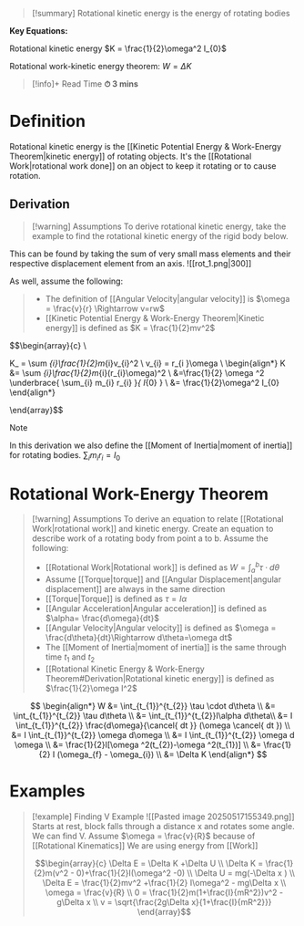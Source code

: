 

> [!summary]
Rotational kinetic energy is the energy of rotating bodies
> 
**Key Equations:**
> 
Rotational kinetic energy
$K = \frac{1}{2}\omega^2 I_{0}$
> 
Rotational work-kinetic energy theorem:
$W =\Delta K$

>[!info]+ Read Time
**⏱ 3 mins**

# Definition 
Rotational kinetic energy is the [[Kinetic Potential Energy & Work-Energy Theorem|kinetic energy]] of rotating objects. It's the [[Rotational Work|rotational work done]] on an object to keep it rotating or to cause rotation. 


## Derivation 
> [!warning] Assumptions
To derive rotational kinetic energy, take the example to find the rotational kinetic energy of the rigid body below.
> 
This can be found by taking the sum of very small mass elements and their respective displacement element from an axis.
![[rot_1.png|300]]
> 
As well, assume the following:
> - The definition of [[Angular Velocity|angular velocity]] is $\omega = \frac{v}{r} \Rightarrow v=rw$
> - [[Kinetic Potential Energy & Work-Energy Theorem|Kinetic energy]] is defined as $K = \frac{1}{2}mv^2$

$$\begin{array}{c} \\

K_ = \sum _{i}\frac{1}{2}m_{i}v_{i}^2 \\ 
v_{i} = r_{i }\omega \\ 
\begin{align*}
K &= \sum _{i}\frac{1}{2}m_{i}(r_{i}\omega)^2 \\ 
&=\frac{1}{2} \omega ^2 \underbrace{ \sum_{i} m_{i} r_{i}   }_{ I_{0} } \\
&= \frac{1}{2}\omega^2 I_{0}
\end{align*}

\end{array}$$

> [!note]
In this derivation we also define the [[Moment of Inertia|moment of inertia]] for rotating bodies. $\sum_{i} m_{i} r_{i} =I_{0}$


# Rotational Work-Energy Theorem
> [!warning] Assumptions
To derive an equation to relate [[Rotational Work|rotational work]] and kinetic energy. Create an equation to describe work of a rotating body from point a to b. Assume the following:
> - [[Rotational Work|Rotational work]] is defined as $W= \int_{a}^b \tau \cdot d\theta$
> - Assume [[Torque|torque]] and [[Angular Displacement|angular displacement]] are always in the same direction
> - [[Torque|Torque]] is defined as $\tau = I\alpha$
> - [[Angular Acceleration|Angular acceleration]] is defined as $\alpha= \frac{d\omega}{dt}$
> - [[Angular Velocity|Angular velocity]] is defined as $\omega = \frac{d\theta}{dt}\Rightarrow d\theta=\omega dt$
> - The [[Moment of Inertia|moment of inertia]] is the same through time $t_{1}$ and $t_{2}$
> - [[Rotational Kinetic Energy & Work-Energy Theorem#Derivation|Rotational kinetic energy]] is defined as $\frac{1}{2}\omega I^2$

$$
\begin{align*}
W &= \int_{t_{1}}^{t_{2}} \tau \cdot d\theta \\ 
&= \int_{t_{1}}^{t_{2}} \tau d\theta \\ 
&= \int_{t_{1}}^{t_{2}}I\alpha d\theta\\
&= I \int_{t_{1}}^{t_{2}} \frac{d\omega}{\cancel{ dt }} (\omega \cancel{ dt }) \\
&= I \int_{t_{1}}^{t_{2}} \omega d\omega \\
&= I \int_{t_{1}}^{t_{2}} \omega d \omega 
\\
&= \frac{1}{2}I[\omega ^2(t_{2})-\omega ^2(t_{1})] \\ 
&= \frac{1}{2} I (\omega_{f} - \omega_{i}) \\ 
&= \Delta K
\end{align*}
$$

# Examples
>[!example] Finding V Example
![[Pasted image 20250517155349.png]]
Starts at rest, block falls through a distance x and rotates some angle. We can find V.
Assume $\omega = \frac{v}{R}$ because of [[Rotational Kinematics]]
We are using energy from [[Work]]
>
> $$\begin{array}{c}
\Delta E = \Delta K +\Delta U \\ 
\Delta K = \frac{1}{2}m(v^2 - 0)+\frac{1}{2}I(\omega^2 -0) \\ 
\Delta U = mg(-\Delta x ) \\ 
\Delta E = \frac{1}{2}mv^2 +\frac{1}{2} I\omega^2 - mg\Delta x \\ 
\omega = \frac{v}{R} \\
0 = \frac{1}{2}m(1+\frac{I}{mR^2})v^2 - g\Delta x \\ 
v = \sqrt{\frac{2g\Delta x}{1+\frac{I}{mR^2}}}
\end{array}$$